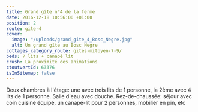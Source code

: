 ```yaml
---
title: Grand gîte n°4 de la ferme
date: 2016-12-18 10:56:00 +01:00
position: 2
route: gite-4
cover:
  image: "/uploads/grand_gite_4_Bosc_Negre.jpg"
  alt: Un grand gîte au Bosc Negre
cottages_category_route: gites-mitoyen-7-9/
beds: 7 lits + canapé lit
crush: La proximité des animations
ctoutvertId: 63376
isInSitemap: false
---
```


Deux chambres à l'étage: une avec trois lits de 1 personne, la 2ème avec 4 lits de 1 personne. Salle d'eau avec douche. Rez-de-chaussée: séjour avec coin cuisine équipé, un canapé-lit pour 2 personnes, mobilier en pin, etc
